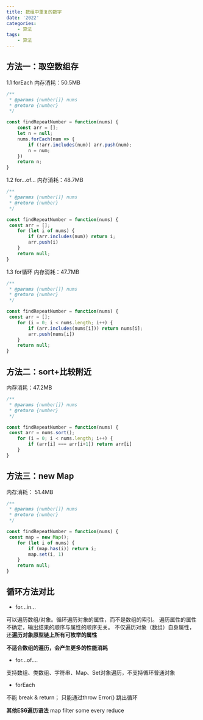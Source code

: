 ```yaml
---
title: 数组中重复的数字
date: '2022'
categories: 
    - 算法
tags: 
    - 算法
---
```


## 方法一：取空数组存

1.1 forEach
内存消耗：50.5MB

```js
/**
 * @params {number[]} nums
 * @return {number}
 */

const findRepeatNumber = function(nums) {
    const arr = [];
    let n = null;
    nums.forEach(num => {
        if (!arr.includes(num)) arr.push(num);
        n = num;
    })
    return n;
}
```

1.2 for...of...
内存消耗：48.7MB

```js
/**
 * @params {number[]} nums
 * @return {number}
 */

const findRepeatNumber = function(nums) {
 const arr = [];
    for (let i of nums) {
        if (arr.includes(num)) return i;
        arr.push(i)
    }
    return null;
}
```

1.3 for循环
内存消耗：47.7MB

```js
/**
 * @params {number[]} nums
 * @return {number}
 */

const findRepeatNumber = function(nums) {
 const arr = [];
    for (i = 0; i < nums.length; i++) {
        if (arr.includes(nums[i])) return nums[i];
        arr.push(nums[i])
    }
    return null;
}
```

## 方法二：sort+比较附近

内存消耗：47.2MB

```js
/**
 * @params {number[]} nums
 * @return {number}
 */

const findRepeatNumber = function(nums) {
 const arr = nums.sort();
    for (i = 0; i < nums.length; i++) {
        if (arr[i] === arr[i+1]) return arr[i]
    }
}
```

## 方法三：new Map

内存消耗： 51.4MB

```js
/**
 * @params {number[]} nums
 * @return {number}
 */

const findRepeatNumber = function(nums) {
 const map = new Map();
    for (let i of nums) {
        if (map.has(i)) return i;
        map.set(i, 1)
    }
    return null;
}
```

## 循环方法对比

- for...in...

可以遍历数组/对象。循环遍历对象的属性，而不是数组的索引。
遍历属性的属性不确定，输出结果的顺序与属性的顺序无关。
不仅遍历对象（数组）自身属性，还**遍历对象原型链上所有可枚举的属性**

**不适合数组的遍历，会产生更多的性能消耗**

- for...of....

支持数组、类数组、字符串、Map、Set对象遍历，不支持循环普通对象

- forEach

不能 break & return；
只能通过throw Error() 跳出循环

**其他ES6遍历语法**
map
filter
some
every
reduce
